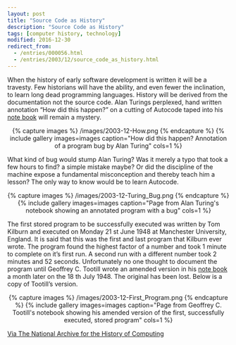 ```yaml
---
layout: post
title: "Source Code as History"
description: "Source Code as History"
tags: [computer history, technology]
modified: 2016-12-30
redirect_from: 
  - /entries/000056.html
  - /entries/2003/12/source_code_as_history.html
---
```

When the history of early software development is written it will be a travesty. Few historians will have the ability, and even fewer the inclination, to learn long dead programming languages. History will be derived from the documentation not the source code. Alan Turings perplexed, hand written annotation “How did this happen?” on a cutting of Autocode taped into his [note book](http://www.chstm.manchester.ac.uk/research/nahc/contents/) will remain a mystery.

<div align="center">
{% capture images %}
    /images/2003-12-How.png
{% endcapture %}
{% include gallery images=images caption="How did this happen? Annotation of a program bug by Alan Turing" cols=1 %}
</div>

What kind of bug would stump Alan Turing? Was it merely a typo that took a few hours to find? a simple mistake maybe? Or did the discipline of the machine expose a fundamental misconception and thereby teach him a lesson? The only way to know would be to learn Autocode.

<div align="center">
{% capture images %}
    /images/2003-12-Turing_Bug.png
{% endcapture %}
{% include gallery images=images caption="Page from Alan Turing's notebook showing an annotated program with a bug" cols=1 %}
</div>

The first stored program to be successfully executed was written by Tom Kilburn and executed on Monday 21 st June 1948 at Manchester University, England. It is said that this was the first and last program that Kilburn ever wrote. The program found the highest factor of a number and took 1 minute to complete on it’s first run. A second run with a different number took 2 minutes and 52 seconds. Unfortunately no one thought to document the program until Geoffrey C. Tootill wrote an amended version in his [note book](http://www.chstm.manchester.ac.uk/research/nahc/contents/) a month later on the 18 th July 1948. The original has been lost. Below is a copy of Tootill’s version.

<div align="center">
{% capture images %}
    /images/2003-12-First_Program.png
{% endcapture %}
{% include gallery images=images caption="Page from Geoffrey C. Tootill's notebook showing his amended version of the first, successfully executed, stored program" cols=1 %}
</div>

[Via The National Archive for the History of Computing](http://www.chstm.manchester.ac.uk/downloads/media,38917,en.pdf)

